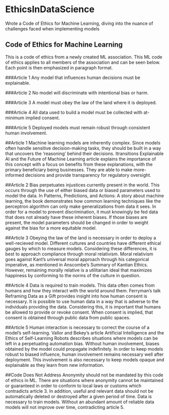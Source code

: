 # EthicsInDataScience
Wrote a Code of Ethics for Machine Learning, diving into the nuance of challenges faced when implementing models

## Code of Ethics for Machine Learning
This is a code of ethics from a newly created ML association. This ML code of ethics applies to all members of the association and can be seen below. Each point is then emphasized in paragraph format.

###Article 1
Any model that influences
human decisions must be
explainable.

###Article 2
No model will discriminate
with intentional bias or
harm.

###Article 3
A model must obey the law
of the land where it is
deployed.

###Article 4
All data used to build a model must be
collected with at-minimum implied consent.

###Article 5
Deployed models must remain robust through
consistent human involvement.

##Article 1
Machine learning models are inherently complex. Since models often handle sensitive
decision-making tasks, they should be built in a way that uncovers the ‘reasoning’ behind their
decisions. Itransitions Explainable AI and the Future of Machine Learning article explains the
importance of this concept with a focus on benefits from these explanations, with the primary
beneficiary being businesses. They are able to make more-informed decisions and provide
transparency for regulatory oversight.

##Article 2
Bias perpetuates injustices currently present in the world. This occurs through the use of either
biased data or biased parameters used to model the data. In Patterns, Predictions, and Actions: A
story about machine learning, the book demonstrates how common learning techniques like the
perceptron algorithm can only make generalizations from data it sees. In order for a model to
prevent discrimination, it must knowingly be fed data that does not already have these inherent
biases. If those biases are present, the model parameters should be changed in order to weight
against the bias for a more equitable model.

##Article 3
Obeying the law of the land is necessary in order to deploy a well-recieved model. Different
cultures and countries have different ethical gauges by which to measure models. Considering
these differences, it is best to approach compliance through moral relativism. Moral relativism
goes against Kant’s universal moral approach through his categorical imperative, as mentioned in
Anscombe’s Summary of Kantian Ethics. However, remaining morally relative is a utilitarian
ideal that maximizes happiness by conforming to the norms of the culture in question.

##Article 4
Data is required to train models. This data often comes from humans and how they interact with
the world around them. Ferryman’s talk Reframing Data as a Gift provides insight into how
human consent is necessary. It is possible to use human data in a way that is adverse to the
individuals providing the data. Considering this, it is important that humans be allowed to
provide or revoke consent. When consent is implied, that consent is obtained through public data
from public spaces.

##Article 5
Human interaction is necessary to correct the course of a model’s self-learning. Vallor and
Bekey’s article Artificial Intelligence and the Ethics of Self-Learning Robots describes situations
where models can be left in a perpetuating automation bias. Without human involvement, biases
obtained by the model could propagate indefinitely. In order to keep models robust to biased
influence, human involvement remains necessary well after deployment. This involvement is
also necessary to keep models opaque and explainable as they learn from new information.

##Code Does Not Address
Anonymity should not be mandated by this code of ethics in ML. There are situations where
anonymity cannot be maintained or guaranteed in order to conform to local laws or customs
which contradicts article 3. In addition, useful and relevant data should not be automatically
deleted or destroyed after a given period of time. Data is necessary to train models. Without an
abundant amount of reliable data models will not improve over time, contradicting article 5.
